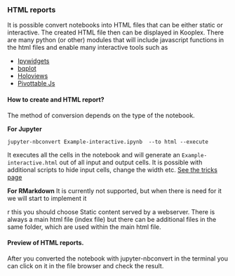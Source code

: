 ### HTML reports
It is possible convert notebooks into HTML files that can be either static or interactive. The created HTML file then can be displayed in Kooplex. 
There are many python (or other) modules that will include javascript functions in the html files and enable many interactive tools such as

* [Ipywidgets](https://ipywidgets.readthedocs.io/en/latest/)
* [bqplot](https://github.com/bloomberg/bqplot)
* [Holoviews](pyviz.org)
* [Pivottable Js](https://pivottable.js.org/examples/)

#### How to create and HTML report?
 The method of conversion depends on the type of the notebook.

**For Jupyter**
```
jupyter-nbconvert Example-interactive.ipynb  --to html --execute
```
It executes all the cells in the notebook and will generate an `Example-interactive.html` out of all input and output cells. It is possible with additional scripts to hide input cells, change the width etc.
[See the tricks page](https://github.com/jegesm/Presentation-tricks)

**For RMarkdown**
It is currently not supported, but when there is need for it we will start to implement it

r this you should choose Static content served by a webserver. There is always a main html file (index file) but there can be additional files in the same folder, which are used within the main html file.

#### Preview of HTML reports.
After you converted the notebook with jupyter-nbconvert in the terminal you can click on it in the file browser and check the result.
